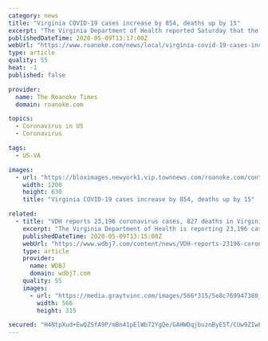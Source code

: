 ```yaml
---
category: news
title: "Virginia COVID-19 cases increase by 854, deaths up by 15"
excerpt: "The Virginia Department of Health reported Saturday that the state has 23,196 COVID-19 cases, an increase of 854 over the 22,342 reported Friday."
publishedDateTime: 2020-05-09T13:17:00Z
webUrl: "https://www.roanoke.com/news/local/virginia-covid-19-cases-increase-by-854-deaths-up-by-15/article_12916314-3b57-5e2e-8509-3a5964dcaf3f.html"
type: article
quality: 55
heat: -1
published: false

provider:
  name: The Roanoke Times
  domain: roanoke.com

topics:
  - Coronavirus in US
  - Coronavirus

tags:
  - US-VA

images:
  - url: "https://bloximages.newyork1.vip.townnews.com/roanoke.com/content/tncms/custom/image/00f1ee32-f2d0-11e6-9926-f7249dbfe53a.jpg"
    width: 1200
    height: 630
    title: "Virginia COVID-19 cases increase by 854, deaths up by 15"

related:
  - title: "VDH reports 23,196 coronavirus cases, 827 deaths in Virginia"
    excerpt: "The Virginia Department of Health is reporting 23,196 cases of coronavirus in the commonwealth as of Saturday morning. There are 827 recorded coronavirus-related deaths in the commonwealth, and 3,164 people have been hospitalized."
    publishedDateTime: 2020-05-09T13:15:00Z
    webUrl: "https://www.wdbj7.com/content/news/VDH-reports-23196-coronavirus-cases-827-deaths-in-Virginia-570335021.html"
    type: article
    provider:
      name: WDBJ
      domain: wdbj7.com
    quality: 55
    images:
      - url: "https://media.graytvinc.com/images/566*315/5e8c769947380_VA_Coronavirus_converted.png"
        width: 566
        height: 315

secured: "H4NtpXud+EwQZSfA9P/mBn41pElWb72YgQe/GAHWDqjbuznByE5T/CUw9ZIwFjD4t8ybTW+zH2Jnhka+ZShc+CMRZ+Ejt/Lrpz2uM6x7bxKVttYpQJcPzjXDL4zvmF8jeeBl6TKeLqiuBEgGEKkYIAttFznqVFchWUo191qya156YvX46FG1X9tvky5uooCOEJuwbbTZUaTnf6AfNE0qcxL0qGtDDPdzFjHy7j5Za3bZds53x6DaX5u9rZy/4vId1EiBA93xhGVSvCDM6ywbOmGwnbE7fUfR4EvbUXDet1JbXCoS0pLckjZzVsPi8LaL;/1VcsVuXUYsFEzWycGZJgw=="
---
```


